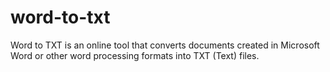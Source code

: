 # word-to-txt
Word to TXT is an online tool that converts documents created in Microsoft Word or other word processing formats into TXT (Text) files.
